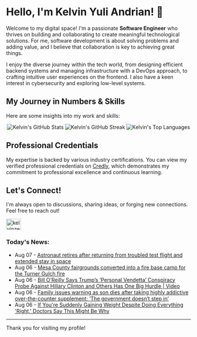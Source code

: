 # Hello, I'm Kelvin Yuli Andrian! 👋

Welcome to my digital space! I'm a passionate **Software Engineer** who thrives on building and collaborating to create meaningful technological solutions. For me, software development is about solving problems and adding value, and I believe that collaboration is key to achieving great things.

I enjoy the diverse journey within the tech world, from designing efficient backend systems and managing infrastructure with a DevOps approach, to crafting intuitive user experiences on the frontend. I also have a keen interest in cybersecurity and exploring low-level systems.

## My Journey in Numbers & Skills

Here are some insights into my work and skills:

<p align="center">
  <img src="https://github-readme-stats.vercel.app/api?username=kelvinzer0&show_icons=true&theme=radical" alt="Kelvin's GitHub Stats" />
  <img src="https://github-readme-streak-stats.herokuapp.com/?user=kelvinzer0&theme=radical" alt="Kelvin's GitHub Streak" />
  <img src="https://github-readme-stats.vercel.app/api/top-langs/?username=kelvinzer0&layout=compact&theme=radical" alt="Kelvin's Top Languages" />
</p>

## Professional Credentials

My expertise is backed by various industry certifications. You can view my verified professional credentials on [Credly](https://www.credly.com/users/kelvin-yuli-andrian/badges), which demonstrates my commitment to professional excellence and continuous learning.

## Let's Connect!

I'm always open to discussions, sharing ideas, or forging new connections. Feel free to reach out!

<p align="left">
    <a href="https://linkedin.com/in/kelvinzero" target="blank"><img align="center" src="https://cdn.jsdelivr.net/npm/simple-icons@3.0.1/icons/linkedin.svg" alt="kelvinzero" height="30" width="40" /></a>
</p>

### Today's News:

<!-- feed start -->
- Aug 07 - [Astronaut retires after returning from troubled test flight and extended stay in space](https://www.yahoo.com/news/articles/nasa-butch-wilmore-retires-astronaut-225000725.html)
- Aug 06 - [Mesa County fairgrounds converted into a fire base camp for the Turner Gulch fire](https://www.yahoo.com/news/articles/mesa-county-fairgrounds-converted-fire-232601424.html)
- Aug 06 - [Bill O’Reilly Says Trump’s ‘Personal Vendetta’ Conspiracy Probe Against Hillary Clinton and Others Has One Big Hurdle | Video](https://www.yahoo.com/news/articles/bill-o-reilly-says-trump-224608426.html)
- Aug 06 - [Family issues warning as son dies after taking highly addictive over-the-counter supplement: ‘The government doesn’t step in’](https://www.yahoo.com/news/articles/family-issues-warning-son-dies-221623779.html)
- Aug 06 - [If You're Suddenly Gaining Weight Despite Doing Everything 'Right,' Doctors Say This Might Be Why](https://health.yahoo.com/your-body/weight-management/weight-loss/articles/youre-suddenly-gaining-weight-despite-213500604.html)
<!-- feed end -->

---

Thank you for visiting my profile!